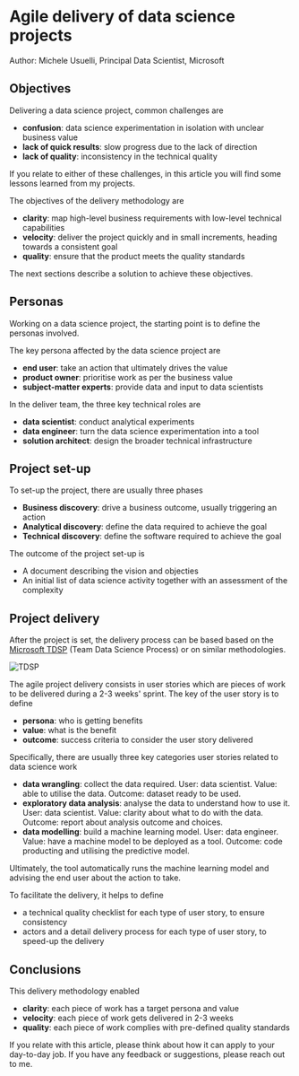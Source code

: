 

# Agile delivery of data science projects

Author: Michele Usuelli, Principal Data Scientist, Microsoft

## Objectives

Delivering a data science project, common challenges are
- **confusion**: data science experimentation in isolation with unclear business value
- **lack of quick results**: slow progress due to the lack of direction
- **lack of quality**: inconsistency in the technical quality

If you relate to either of these challenges, in this article you will find some lessons learned from my projects.

The objectives of the delivery methodology are
- **clarity**: map high-level business requirements with low-level technical capabilities
- **velocity**: deliver the project quickly and in small increments, heading towards a consistent goal
- **quality**: ensure that the product meets the quality standards

The next sections describe a solution to achieve these objectives.



## Personas

Working on a data science project, the starting point is to define the personas involved.

The key persona affected by the data science project are
- **end user**: take an action that ultimately drives the value
- **product owner**: prioritise work as per the business value
- **subject-matter experts**: provide data and input to data scientists

In the deliver team, the three key technical roles are
- **data scientist**: conduct analytical experiments
- **data engineer**: turn the data science experimentation into a tool
- **solution architect**: design the broader technical infrastructure


## Project set-up

To set-up the project, there are usually three phases
- **Business discovery**: drive a business outcome, usually triggering an action
- **Analytical discovery**: define the data required to achieve the goal
- **Technical discovery**: define the software required to achieve the goal

The outcome of the project set-up is
- A document describing the vision and objecties
- An initial list of data science activity together with an assessment of the complexity


## Project delivery

After the project is set, the delivery process can be based based on the [Microsoft TDSP](https://docs.microsoft.com/en-us/azure/machine-learning/team-data-science-process/overview) (Team Data Science Process) or on similar methodologies.

![TDSP](https://docs.microsoft.com/en-us/azure/machine-learning/team-data-science-process/media/overview/tdsp-lifecycle2.png)

The agile project delivery consists in user stories which are pieces of work to be delivered during a 2-3 weeks' sprint. The key of the user story is to define
- **persona**: who is getting benefits
- **value**: what is the benefit
- **outcome**: success criteria to consider the user story delivered

Specifically, there are usually three key categories user stories related to data science work
- **data wrangling**: collect the data required. User: data scientist. Value: able to utilise the data. Outcome: dataset ready to be used.
- **exploratory data analysis**: analyse the data to understand how to use it. User: data scientist. Value: clarity about what to do with the data. Outcome: report about analysis outcome and choices.
- **data modelling**: build a machine learning model. User: data engineer. Value: have a machine model to be deployed as a tool. Outcome: code producting and utilising the predictive model.

Ultimately, the tool automatically runs the machine learning model and advising the end user about the action to take.

To facilitate the delivery, it helps to define
- a technical quality checklist for each type of user story, to ensure consistency
- actors and a detail delivery process for each type of user story, to speed-up the delivery



## Conclusions

This delivery methodology enabled
- **clarity**: each piece of work has a target persona and value
- **velocity**: each piece of work gets delivered in 2-3 weeks
- **quality**: each piece of work complies with pre-defined quality standards

If you relate with this article, please think about how it can apply to your day-to-day job. If you have any feedback or suggestions, please reach out to me.

